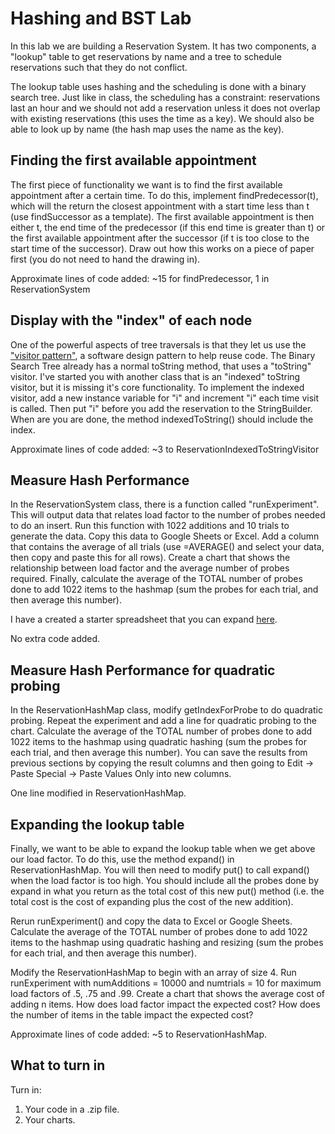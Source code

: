 # Hashing and BST Lab

In this lab we are building a Reservation System. It has two components, a "lookup" table to get reservations by name and a tree to schedule reservations such that they do not conflict.

The lookup table uses hashing and the scheduling is done with a binary search tree. Just like in class, the scheduling has a constraint: reservations last an hour and we should not add a reservation unless it does not overlap with existing reservations (this uses the time as a key). We should also be able to look up by name (the hash map uses the name as the key).

## Finding the first available appointment

The first piece of functionality we want is to find the first available appointment after a certain time. To do this, implement findPredecessor(t), which will the return the closest appointment with a start time less than t (use findSuccessor as a template). The first available appointment is then either t, the end time of the predecessor (if this end time is greater than t) or the first available appointment after the successor (if t is too close to the start time of the successor). Draw out how this works on a piece of paper first (you do not need to hand the drawing in).

Approximate lines of code added: ~15 for findPredecessor, 1 in ReservationSystem

## Display with the "index" of each node

One of the powerful aspects of tree traversals is that they let us use the ["visitor pattern"](https://en.wikipedia.org/wiki/Visitor_pattern), a software design pattern to help reuse code. The Binary Search Tree already has a normal toString method, that uses a "toString" visitor. I've started you with another class that is an "indexed" toString visitor, but it is missing it's core functionality. To implement the indexed visitor, add a new instance variable for "i" and increment "i" each time visit is called. Then put "i" before you add the reservation to the StringBuilder. When are you are done, the method indexedToString() should include the index.

Approximate lines of code added: ~3 to ReservationIndexedToStringVisitor

## Measure Hash Performance

In the ReservationSystem class, there is a function called "runExperiment". This will output data that relates load factor to the number of probes needed to do an insert. Run this function with 1022 additions and 10 trials to generate the data. Copy this data to Google Sheets or Excel. Add a column that contains the average of all trials (use =AVERAGE() and select your data, then copy and paste this for all rows). Create a chart that shows the relationship between load factor and the average number of probes required. Finally, calculate the average of the TOTAL number of probes done to add 1022 items to the hashmap (sum the probes for each trial, and then average this number).

I have a created a starter spreadsheet that you can expand [here](https://docs.google.com/spreadsheets/d/1QKtcSG4rJ0SrquyWmYWI1G7cM97loGPm1veezdAL4sg/edit?usp=sharing).

No extra code added.

## Measure Hash Performance for quadratic probing

In the ReservationHashMap class, modify getIndexForProbe to do quadratic probing. Repeat the experiment and add a line for quadratic probing to the chart. Calculate the average of the TOTAL number of probes done to add 1022 items to the hashmap using quadratic hashing (sum the probes for each trial, and then average this number). You can save the results from previous sections by copying the result columns and then going to Edit -> Paste Special -> Paste Values Only into new columns.

One line modified in ReservationHashMap.

## Expanding the lookup table

Finally, we want to be able to expand the lookup table when we get above our load factor. To do this, use the method expand() in ReservationHashMap. You will then need to modify put() to call expand() when the load factor is too high. You should include all the probes done by expand in what you return as the total cost of this new put() method (i.e. the total cost is the cost of expanding plus the cost of the new addition).

Rerun runExperiment() and copy the data to Excel or Google Sheets. Calculate the average of the TOTAL number of probes done to add 1022 items to the hashmap using quadratic hashing and resizing (sum the probes for each trial, and then average this number).

Modify the ReservationHashMap to begin with an array of size 4. Run runExperiment with numAdditions = 10000 and numtrials = 10 for maximum load factors of .5, .75 and .99. Create a chart that shows the average cost of adding n items. How does load factor impact the expected cost? How does the number of items in the table impact the expected cost?

Approximate lines of code added: ~5 to ReservationHashMap.

## What to turn in

Turn in:

1. Your code in a .zip file.
2. Your charts.


